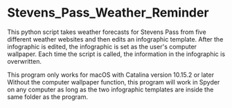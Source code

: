 # Stevens_Pass_Weather_Reminder

This python script takes weather forecasts for Stevens Pass from five different weather websites and then edits an infographic template.
After the infographic is edited, the infographic is set as the user's computer wallpaper. 
Each time the script is called, the information in the infographic is overwritten. 

This program only works for macOS with Catalina version 10.15.2 or later
Without the computer wallpaper function, this program will work in Spyder on any computer as long as the two infographic templates are inside the same folder as the program.